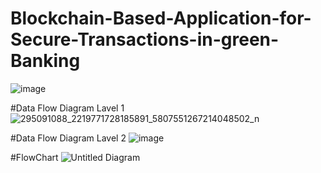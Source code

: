 # Blockchain-Based-Application-for-Secure-Transactions-in-green-Banking
![image](https://user-images.githubusercontent.com/62655613/185801229-3cdcf0e9-dbdd-4007-8593-cfb84627b6cf.png)

#Data Flow Diagram Lavel 1
![295091088_2219771728185891_5807551267214048502_n](https://user-images.githubusercontent.com/62655613/185802178-1f2582cd-f1a0-4533-9df6-31e00e07a0e9.png)

#Data Flow Diagram Lavel 2
![image](https://user-images.githubusercontent.com/62655613/185802065-ff0896fe-f96c-461f-a8b1-7de231243bc5.png)

#FlowChart
![Untitled Diagram](https://user-images.githubusercontent.com/62655613/185802148-d7427216-d03d-4a56-9478-0300c63b6349.jpg)
